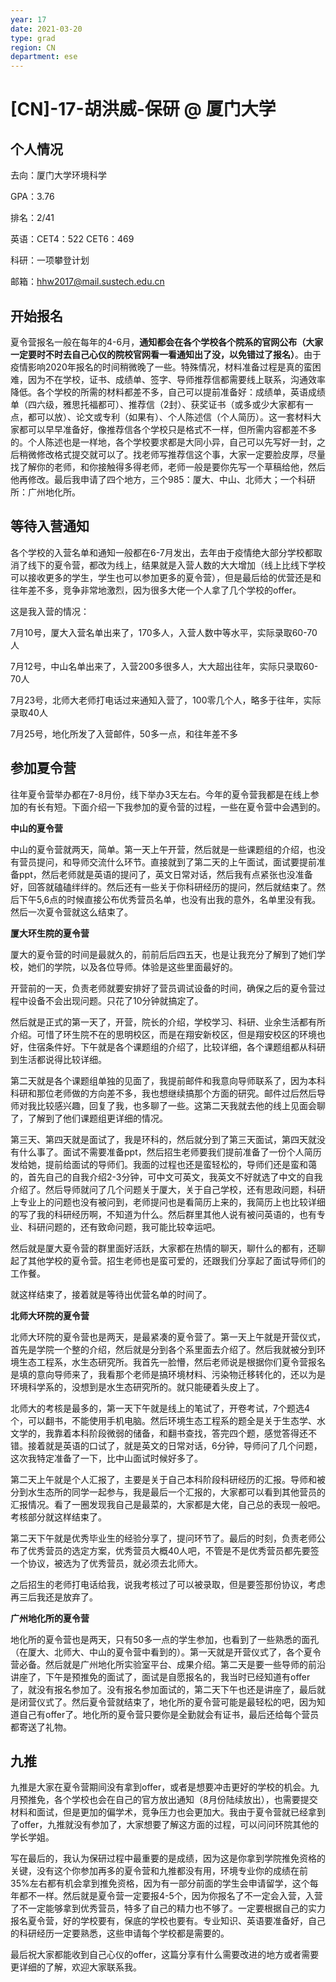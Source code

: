 ```yaml
---
year: 17
date: 2021-03-20
type: grad
region: CN
department: ese
---
```


# [CN]-17-胡洪威-保研 @ 厦门大学

## **个人情况**

去向：厦门大学环境科学

GPA：3.76

排名：2/41

英语：CET4：522 CET6：469

科研：一项攀登计划

邮箱：hhw2017@mail.sustech.edu.cn

## **开始报名**

夏令营报名一般在每年的4-6月，**通知都会在各个学校各个院系的官网公布（大家一定要时不时去自己心仪的院校官网看一看通知出了没，以免错过了报名）**。由于疫情影响2020年报名的时间稍微晚了一些。特殊情况，材料准备过程是真的蛮困难，因为不在学校，证书、成绩单、签字、导师推荐信都需要线上联系，沟通效率降低。各个学校的所需的材料都差不多，自己可以提前准备好：成绩单，英语成绩单（四六级，雅思托福都可）、推荐信（2封）、获奖证书（或多或少大家都有一点，都可以放）、论文或专利（如果有）、个人陈述信（个人简历）。这一套材料大家都可以早早准备好，像推荐信各个学校只是格式不一样，但所需内容都差不多的。个人陈述也是一样地，各个学校要求都是大同小异，自己可以先写好一封，之后稍微修改格式提交就可以了。找老师写推荐信这个事，大家一定要脸皮厚，尽量找了解你的老师，和你接触得多得老师，老师一般是要你先写一个草稿给他，然后他再修改。最后我申请了四个地方，三个985：厦大、中山、北师大；一个科研所：广州地化所。

## **等待入营通知**

各个学校的入营名单和通知一般都在6-7月发出，去年由于疫情绝大部分学校都取消了线下的夏令营，都改为线上，结果就是入营人数的大大增加（线上比线下学校可以接收更多的学生，学生也可以参加更多的夏令营），但是最后给的优营还是和往年差不多，竞争非常地激烈，因为很多大佬一个人拿了几个学校的offer。

这是我入营的情况：

7月10号，厦大入营名单出来了，170多人，入营人数中等水平，实际录取60-70人

7月12号，中山名单出来了，入营200多很多人，大大超出往年，实际只录取60-70人

7月23号，北师大老师打电话过来通知入营了，100零几个人，略多于往年，实际录取40人

7月25号，地化所发了入营邮件，50多一点，和往年差不多

## **参加夏令营**

往年夏令营举办都在7-8月份，线下举办3天左右。今年的夏令营我都是在线上参加的有长有短。下面介绍一下我参加的夏令营的过程，一些在夏令营中会遇到的。

**中山的夏令营**

中山的夏令营就两天，简单。第一天上午开营，然后就是一些课题组的介绍，也没有营员提问，和导师交流什么环节。直接就到了第二天的上午面试，面试要提前准备ppt，然后老师就是英语的提问了，英文日常对话，然后我有点紧张也没准备好，回答就磕磕绊绊的。然后还有一些关于你科研经历的提问，然后就结束了。然后下午5,6点的时候直接公布优秀营员名单，也没有出我的意外，名单里没有我。然后一次夏令营就这么结束了。

**厦大环生院的夏令营**

厦大的夏令营的时间是最就久的，前前后后四五天，也是让我充分了解到了她们学校，她们的学院，以及各位导师。体验是这些里面最好的。

开营前的一天，负责老师就要安排好了营员调试设备的时间，确保之后的夏令营过程中设备不会出现问题。只花了10分钟就搞定了。

然后就是正式的第一天了，开营，院长的介绍，学校学习、科研、业余生活都有所介绍。可惜了环生院不在的思明校区，而是在翔安新校区，但是翔安校区的环境也好，住宿条件好。下午就是各个课题组的介绍了，比较详细，各个课题组都从科研到生活都说得比较详细。

第二天就是各个课题组单独的见面了，我提前邮件和我意向导师联系了，因为本科科研和那位老师做的方向差不多，我也想继续搞那个方面的研究。邮件过后然后导师对我比较感兴趣，回复了我，也多聊了一些。这第二天我就去他的线上见面会聊了，了解到了他们课题组更详细的情况。

第三天、第四天就是面试了，我是环科的，然后就分到了第三天面试，第四天就没有什么事了。面试不需要准备ppt，然后招生老师要我们提前准备了一份个人简历发给她，提前给面试的导师们。我面的过程也还是蛮轻松的，导师们还是蛮和蔼的，首先自己的自我介绍2-3分钟，可中文可英文，我英文不好就选了中文的自我介绍了。然后导师就问了几个问题关于厦大，关于自己学校，还有思政问题，科研上专业上的问题也没有被问到，老师提问也是看简历上来的，我简历上也比较详细的写了我的科研经历啊，不知道为什么。然后群里其他人说有被问英语的，也有专业、科研问题的，还有致命问题，我可能比较幸运吧。

然后就是厦大夏令营的群里面好活跃，大家都在热情的聊天，聊什么的都有，还聊起了其他学校的夏令营。招生老师也是蛮可爱的，还跟我们分享起了面试导师们的工作餐。

就这样结束了，接着就是等待出优营名单的时间了。

**北师大环院的夏令营**

北师大环院的夏令营也是两天，是最紧凑的夏令营了。第一天上午就是开营仪式，首先是学院一个整的介绍，然后就是分到各个系里面去介绍了。然后我就被分到环境生态工程系，水生态研究所。我首先一脸懵，然后老师说是根据你们夏令营报名是填的意向导师来了，我看那个老师是搞环境材料、污染物迁移转化的，还以为是环境科学系的，没想到是水生态研究所的。就只能硬着头皮上了。

北师大的考核是最多的，第一天下午就是线上的笔试了，开卷考试，7个题选4个，可以翻书，不能使用手机电脑。然后环境生态工程系的题全是关于生态学、水文学的，我靠着本科阶段微弱的储备，和翻书查找，答完四个题，感觉答得还不错。接着就是英语的口试了，就是英文的日常对话，6分钟，导师问了几个问题，这次我特定准备了一下，比中山面试时候好多了。

第二天上午就是个人汇报了，主要是关于自己本科阶段科研经历的汇报。导师和被分到水生态所的同学一起参与，我是最后一个汇报的，大家都可以看到其他营员的汇报情况。看了一圈发现我自己是最菜的，大家都是大佬，自己总的表现一般吧。考核部分就这样结束了。

第二天下午就是优秀毕业生的经验分享了，提问环节了。最后的时刻，负责老师公布了优秀营员的选定方案，优秀营员大概40人吧，不管是不是优秀营员都先要签一个协议，被选为了优秀营员，就必须去北师大。

之后招生的老师打电话给我，说我考核过了可以被录取，但是要签那份协议，考虑再三后我还是放弃了。

**广州地化所的夏令营**

地化所的夏令营也是两天，只有50多一点的学生参加，也看到了一些熟悉的面孔（在厦大、北师大、中山的夏令营中看到的）。第一天就是开营仪式了，各个夏令营必备。然后就是广州地化所实验室平台、成果介绍。第二天是要一些导师的前沿讲座了，下午是预推免的面试了，面试是自愿报名的，我当时已经知道有offer了，就没有报名参加了。没有报名参加面试的，第二天下午也还是讲座了，最后就是闭营仪式了。然后夏令营就结束了，地化所的夏令营可能是最轻松的吧，因为知道自己有offer了。地化所的夏令营只要你是全勤就会有证书，最后还给每个营员都寄送了礼物。

## **九推**

九推是大家在夏令营期间没有拿到offer，或者是想要冲击更好的学校的机会。九月预推免，各个学校也会在自己的官方放出通知（8月份陆续放出），也需要提交材料和面试，但是更加的偏学术，竞争压力也会更加大。我由于夏令营就已经拿到了offer，九推就没有参加了，大家想要了解这方面的过程，可以问问环院其他的学长学姐。

写在最后的，我认为保研过程中最重要的是成绩，因为这是你拿到学院推免资格的关键，没有这个你参加再多的夏令营和九推都没有用，环境专业你的成绩在前35%左右都有机会拿到推免资格，因为有一部分前面的学生会申请留学，这个每年都不一样。然后就是夏令营一定要报4-5个，因为你报名了不一定会入营，入营了不一定能够拿到优秀营员，特多了自己的精力也不够了。一定要根据自己的实力报名夏令营，好的学校要有，保底的学校也要有。专业知识、英语要准备好，自己的科研经历一定要熟悉，这些申请每个学校都是需要的。

最后祝大家都能收到自己心仪的offer，这篇分享有什么需要改进的地方或者需要更详细的了解，欢迎大家联系我。
